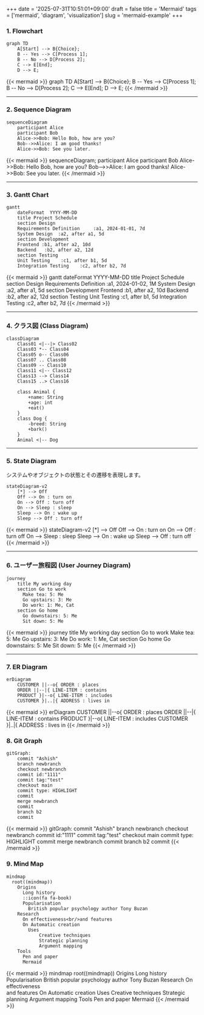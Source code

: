 +++
date = '2025-07-31T10:51:01+09:00'
draft = false
title = 'Mermaid'
tags = ['mermaid', 'diagram', 'visualization']
slug = 'mermaid-example'
+++

### 1\. Flowchart

```mermaid
graph TD
    A[Start] --> B{Choice};
    B -- Yes --> C[Process 1];
    B -- No --> D[Process 2];
    C --> E[End];
    D --> E;
```

{{< mermaid >}}
graph TD
    A[Start] --> B{Choice};
    B -- Yes --> C[Process 1];
    B -- No --> D[Process 2];
    C --> E[End];
    D --> E;
{{< /mermaid >}}

-----

### 2\. Sequence Diagram

```mermaid
sequenceDiagram
    participant Alice
    participant Bob
    Alice->>Bob: Hello Bob, how are you?
    Bob-->>Alice: I am good thanks!
    Alice->>Bob: See you later.
```

{{< mermaid >}}
sequenceDiagram;
    participant Alice
    participant Bob
    Alice->>Bob: Hello Bob, how are you?
    Bob-->>Alice: I am good thanks!
    Alice->>Bob: See you later.
{{< /mermaid >}}

-----

### 3\. Gantt Chart

```mermaid
gantt
    dateFormat  YYYY-MM-DD
    title Project Schedule
    section Design
    Requirements Definition     :a1, 2024-01-01, 7d
    System Design  :a2, after a1, 5d
    section Development
    Frontend :b1, after a2, 10d
    Backend   :b2, after a2, 12d
    section Testing
    Unit Testing    :c1, after b1, 5d
    Integration Testing    :c2, after b2, 7d
```

{{< mermaid >}}
gantt
    dateFormat  YYYY-MM-DD
    title Project Schedule
    section Design
    Requirements Definition     :a1, 2024-01-02, 1M
    System Design  :a2, after a1, 5d
    section Development
    Frontend :b1, after a2, 10d
    Backend   :b2, after a2, 12d
    section Testing
    Unit Testing    :c1, after b1, 5d
    Integration Testing    :c2, after b2, 7d
{{< /mermaid >}}

-----

### 4\. クラス図 (Class Diagram)

```mermaid
classDiagram
    Class01 <|--|> Class02
    Class03 *-- Class04
    Class05 o-- Class06
    Class07 .. Class08
    Class09 -- Class10
    Class11 <|-- Class12
    Class13 --> Class14
    Class15 ..> Class16

    class Animal {
        +name: String
        +age: int
        +eat()
    }
    class Dog {
        -breed: String
        +bark()
    }
    Animal <|-- Dog
```

-----

### 5\. State Diagram

システムやオブジェクトの状態とその遷移を表現します。

```mermaid
stateDiagram-v2
    [*] --> Off
    Off --> On : turn on
    On --> Off : turn off
    On --> Sleep : sleep
    Sleep --> On : wake up
    Sleep --> Off : turn off
```

{{< mermaid >}}
stateDiagram-v2
    [*] --> Off
    Off --> On : turn on
    On --> Off : turn off
    On --> Sleep : sleep
    Sleep --> On : wake up
    Sleep --> Off : turn off
{{< /mermaid >}}

-----

### 6\. ユーザー旅程図 (User Journey Diagram)

```mermaid
journey
    title My working day
    section Go to work
      Make tea: 5: Me
      Go upstairs: 3: Me
      Do work: 1: Me, Cat
    section Go home
      Go downstairs: 5: Me
      Sit down: 5: Me
```

{{< mermaid >}}
journey
    title My working day
    section Go to work
      Make tea: 5: Me
      Go upstairs: 3: Me
      Do work: 1: Me, Cat
    section Go home
      Go downstairs: 5: Me
      Sit down: 5: Me
{{< /mermaid >}}

-----

### 7\. ER Diagram

```mermaid
erDiagram
    CUSTOMER ||--o{ ORDER : places
    ORDER ||--|{ LINE-ITEM : contains
    PRODUCT }|--o{ LINE-ITEM : includes
    CUSTOMER }|..|{ ADDRESS : lives in
```

{{< mermaid >}}
erDiagram
    CUSTOMER ||--o{ ORDER : places
    ORDER ||--|{ LINE-ITEM : contains
    PRODUCT }|--o{ LINE-ITEM : includes
    CUSTOMER }|..|{ ADDRESS : lives in
{{< /mermaid >}}

### 8\. Git Graph

```mermaid
gitGraph:
    commit "Ashish"
    branch newbranch
    checkout newbranch
    commit id:"1111"
    commit tag:"test"
    checkout main
    commit type: HIGHLIGHT
    commit
    merge newbranch
    commit
    branch b2
    commit
```

{{< mermaid >}}
gitGraph:
    commit "Ashish"
    branch newbranch
    checkout newbranch
    commit id:"1111"
    commit tag:"test"
    checkout main
    commit type: HIGHLIGHT
    commit
    merge newbranch
    commit
    branch b2
    commit
{{< /mermaid >}}

### 9\. Mind Map

```mermaid
mindmap
  root((mindmap))
    Origins
      Long history
      ::icon(fa fa-book)
      Popularisation
        British popular psychology author Tony Buzan
    Research
      On effectiveness<br/>and features
      On Automatic creation
        Uses
            Creative techniques
            Strategic planning
            Argument mapping
    Tools
      Pen and paper
      Mermaid
```

{{< mermaid >}}
mindmap
  root((mindmap))
    Origins
      Long history
      Popularisation
        British popular psychology author Tony Buzan
    Research
      On effectiveness<br/>and features
      On Automatic creation
        Uses
            Creative techniques
            Strategic planning
            Argument mapping
    Tools
      Pen and paper
      Mermaid
{{< /mermaid >}}
